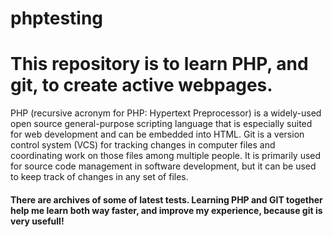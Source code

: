 # phptesting
<h1> This repository is to learn PHP, and git, to create active webpages. </h1>
<p> PHP (recursive acronym for PHP: Hypertext Preprocessor) is a widely-used open source general-purpose scripting language that is especially suited for web development and can be embedded into HTML. Git is a version control system (VCS) for tracking changes in computer files and coordinating work on those files among multiple people. It is primarily used for source code management in software development, but it can be used to keep track of changes in any set of files.</p>
<h4> There are archives of some of latest tests. Learning PHP and GIT together help me learn both way faster, and improve my experience, because git is very usefull! </h4>
